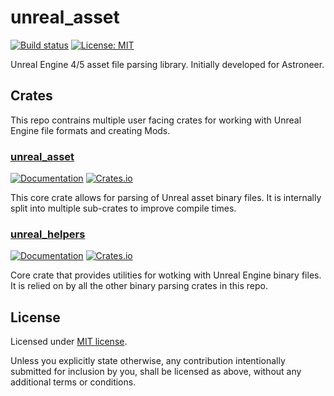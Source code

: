 # unreal_asset

[![Build status](https://github.com/AstroTechies/unreal_asset/workflows/CI/badge.svg)](https://github.com/AstroTechies/unreal_asset/actions?query=workflow%3ACI)
[![License: MIT](https://img.shields.io/badge/License-MIT-blue.svg)](LICENSE-MIT)

Unreal Engine 4/5 asset file parsing library. Initially developed for Astroneer.

## Crates

This repo contrains multiple user facing crates for working with Unreal Engine file formats and creating Mods.

### [unreal_asset](./unreal_asset/)

[![Documentation](https://docs.rs/unreal_asset/badge.svg)](https://docs.rs/unreal_asset/)
[![Crates.io](https://img.shields.io/crates/v/unreal_asset.svg)](https://crates.io/crates/unreal_asset)

This core crate allows for parsing of Unreal asset binary files. It is internally split into multiple sub-crates to
improve compile times.

### [unreal_helpers](./unreal_helpers/)

[![Documentation](https://docs.rs/unreal_helpers/badge.svg)](https://docs.rs/unreal_helpers/)
[![Crates.io](https://img.shields.io/crates/v/unreal_helpers.svg)](https://crates.io/crates/unreal_helpers)

Core crate that provides utilities for wotking with Unreal Engine binary files. It is relied on by all the other binary
parsing crates in this repo.

## License

Licensed under [MIT license](./LICENSE).

Unless you explicitly state otherwise, any contribution intentionally submitted for inclusion by you, shall be licensed
as above, without any additional terms or conditions.
